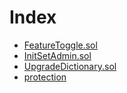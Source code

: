 # Index

<!-- START_INDEX -->
- [FeatureToggle.sol](./FeatureToggle.sol/index.md)
- [InitSetAdmin.sol](./InitSetAdmin.sol/index.md)
- [UpgradeDictionary.sol](./UpgradeDictionary.sol/index.md)
- [protection](./protection/index.md)
<!-- END_INDEX -->
